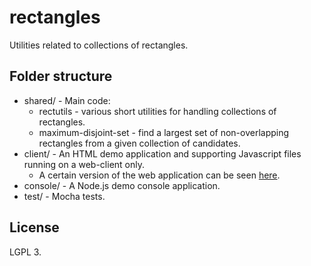 rectangles
==========

Utilities related to collections of rectangles.

## Folder structure

* shared/ - Main code:
	* rectutils - various short utilities for handling collections of rectangles.
	* maximum-disjoint-set - find a largest set of non-overlapping rectangles from a given collection of candidates.
* client/ - An HTML demo application and supporting Javascript files running on a web-client only.
	* A certain version of the web application can be seen [here](http://tora.us.fm/math/rectangles/client/svgdisjointsquares.html).
* console/ - A Node.js demo console application.
* test/ - Mocha tests.

## License
LGPL 3.
